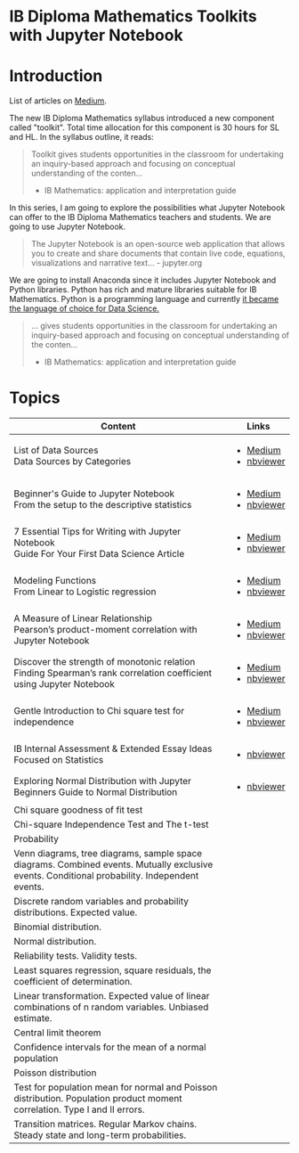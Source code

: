 # IB Diploma Mathematics Toolkits with Jupyter Notebook

# Introduction

List of articles on [Medium](https://medium.com/@shinichiokada). 

The new IB Diploma Mathematics syllabus introduced a new component called "toolkit". Total time allocation for this component is 30 hours for SL and HL. In the syllabus outline, it reads:

> Toolkit gives students opportunities in the classroom for undertaking
> an inquiry-based approach and focusing on conceptual understanding 
> of the conten...
> - IB Mathematics: application and interpretation guide

In this series, I am going to explore the possibilities what Jupyter Notebook can offer to the IB Diploma Mathematics teachers and students. We are going to use Jupyter Notebook.

> The Jupyter Notebook is an open-source web application that allows you to create and share documents that contain live code, equations, visualizations and narrative text... - jupyter.org

We are going to install Anaconda since it includes Jupyter Notebook and Python libraries. Python has rich and mature libraries suitable for IB Mathematics. Python is a programming language and currently [it became the language of choice for Data Science.](https://www.netguru.com/blog/how-did-pytho-become-the-language-of-choice-for-data-science)

> ... gives students opportunities in the classroom for undertaking
> an inquiry-based approach and focusing on conceptual understanding 
> of the conten...
> - IB Mathematics: application and interpretation guide


# Topics

Content|Links
---|---
List of Data Sources<br> Data Sources by Categories|<ul><li>[Medium](https://medium.com/@shinichiokada/list-of-data-sources-de586e4fdd7?source=friends_link&sk=b57ca4c7f42d27dd81141a2d300a1813)<li>[nbviewer](https://nbviewer.jupyter.org/github/shinokada/python-for-ib-diploma-mathematics/blob/master/List_of_Data_sources.ipynb)</ul>
Beginner's Guide to Jupyter Notebook<br> From the setup to the descriptive statistics|<ul><li>[Medium](https://towardsdatascience.com/beginners-guide-to-jupyter-notebook-8bb85b85085?source=friends_link&sk=83bbd7201d6010e95f10b7c8e04d6545)<li>[nbviewer](https://nbviewer.jupyter.org/github/shinokada/python-for-ib-diploma-mathematics/blob/master/Beginners_Guide_to_Jupyter_Notebook.ipynb)</ul>
7 Essential Tips for Writing with Jupyter Notebook<br> Guide For Your First Data Science Article|<ul><li>[Medium](https://towardsdatascience.com/7-essential-tips-for-writing-with-jupyter-notebook-60972a1a8901?source=friends_link&sk=b99340324d3884da67e759ac64cae05d)<li>[nbviewer](https://nbviewer.jupyter.org/github/shinokada/python-for-ib-diploma-mathematics/blob/master/7_Essential_Tips_for%20Writing_with_Jupyter_Notebook.ipynb)</ul>
Modeling Functions<br>From Linear to Logistic regression|<ul><li>[Medium](https://medium.com/p/modeling-functions-78704936477a?source=email-a262a804b78f--writer.postDistributed&sk=98af80e79724c56bc19dffa75c1db3ec)<li>[nbviewer](https://nbviewer.jupyter.org/github/shinokada/python-for-ib-diploma-mathematics/blob/master/Modelling_functions.ipynb)</ul>
A Measure of Linear Relationship<br> Pearson’s product-moment correlation with Jupyter Notebook|<ul><li>[Medium](https://towardsdatascience.com/a-measure-of-linear-relationship-5dd4a995ee7e?source=friends_link&sk=a68b5bc35334e5a501ead9900f0ea5db)<li>[nbviewer](https://nbviewer.jupyter.org/github/shinokada/python-for-ib-diploma-mathematics/blob/master/A_Measure_of_Linear_Relationship.ipynb)</ul>
Discover the strength of monotonic relation<br> Finding Spearman’s rank correlation coefficient using Jupyter Notebook|<ul><li>[Medium](https://towardsdatascience.com/discover-the-strength-of-monotonic-relation-850d11f72046?source=friends_link&sk=e399b8b76149a133f1195baf520b8987)<li>[nbviewer](https://nbviewer.jupyter.org/github/shinokada/python-for-ib-diploma-mathematics/blob/master/Discover_the_strength_of_monotonic_relation.ipynb)</ul>
Gentle Introduction to Chi square test for independence|<ul><li>[Medium](https://towardsdatascience.com/gentle-introduction-to-chi-square-test-for-independence-7182a7414a95?source=friends_link&sk=f978a7738d991e1e526af3863a306428)<li>[nbviewer](https://nbviewer.jupyter.org/github/shinokada/python-for-ib-diploma-mathematics/blob/master/Gentle_Introduction_to_Chi_square_test_for_independence.ipynb)</ul>
IB Internal Assessment & Extended Essay Ideas<br>Focused on Statistics|<ul><li>[nbviewer](https://nbviewer.jupyter.org/github/shinokada/python-for-ib-diploma-mathematics/blob/master/Internal_Assessment_and_Extended_Essay_Ideas.ipynb)</ul>
Exploring Normal Distribution with Jupyter<br>Beginners Guide to Normal Distribution|<ul><li>[nbviewer](https://nbviewer.jupyter.org/github/shinokada/python-for-ib-diploma-mathematics/blob/master/Normal_distribution.ipynb)</ul>
Chi square goodness of fit test|
Chi-square Independence Test and The t-test|
Probability|
Venn diagrams, tree diagrams, sample space diagrams. Combined events. Mutually exclusive events. Conditional probability. Independent events.|
Discrete random variables and probability distributions. Expected value.|
Binomial distribution.|
Normal distribution.|
Reliability tests. Validity tests.|
Least squares regression, square residuals, the coefficient of determination.|
Linear transformation. Expected value of linear combinations of n random variables. Unbiased estimate.|
Central limit theorem|
Confidence intervals for the mean of a normal population|
Poisson distribution|
Test for population mean for normal and Poisson distribution. Population product moment correlation. Type I and II errors.|
Transition matrices. Regular Markov chains. Steady state and long-term probabilities.|


